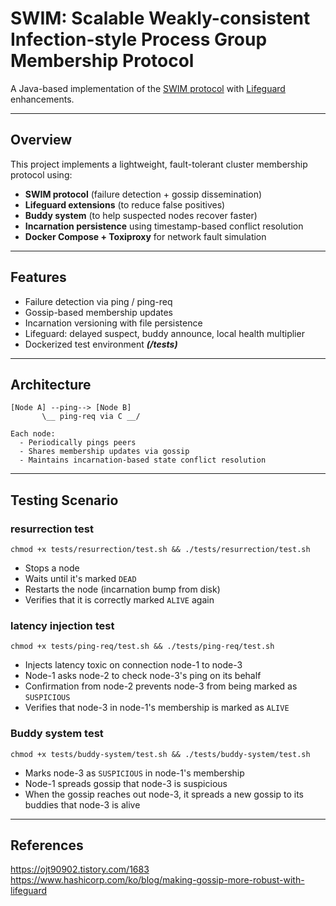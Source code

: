 # SWIM: Scalable Weakly-consistent Infection-style Process Group Membership Protocol
A Java-based implementation of the [SWIM protocol](https://www.cs.cornell.edu/projects/Quicksilver/public_pdfs/SWIM.pdf) with [Lifeguard](https://www.hashicorp.com/ko/blog/making-gossip-more-robust-with-lifeguard) enhancements.

---

## Overview

This project implements a lightweight, fault-tolerant cluster membership protocol using:

- **SWIM protocol** (failure detection + gossip dissemination)
- **Lifeguard extensions** (to reduce false positives)
- **Buddy system** (to help suspected nodes recover faster)
- **Incarnation persistence** using timestamp-based conflict resolution
- **Docker Compose + Toxiproxy** for network fault simulation

---

## Features

- Failure detection via ping / ping-req  
- Gossip-based membership updates
- Incarnation versioning with file persistence  
- Lifeguard: delayed suspect, buddy announce, local health multiplier  
- Dockerized test environment ***(/tests)***

---

## Architecture

```text
[Node A] --ping--> [Node B]
       \__ ping-req via C __/

Each node:
  - Periodically pings peers
  - Shares membership updates via gossip
  - Maintains incarnation-based state conflict resolution
```

---

## Testing Scenario

### resurrection test
```shell
chmod +x tests/resurrection/test.sh && ./tests/resurrection/test.sh 
```
- Stops a node
- Waits until it's marked `DEAD`
- Restarts the node (incarnation bump from disk)
- Verifies that it is correctly marked `ALIVE` again

### latency injection test
```shell
chmod +x tests/ping-req/test.sh && ./tests/ping-req/test.sh 
```
- Injects latency toxic on connection node-1 to node-3
- Node-1 asks node-2 to check node-3's ping on its behalf
- Confirmation from node-2 prevents node-3 from being marked as `SUSPICIOUS`
- Verifies that node-3 in node-1's membership is marked as `ALIVE`

### Buddy system test
```shell
chmod +x tests/buddy-system/test.sh && ./tests/buddy-system/test.sh 
```
- Marks node-3 as `SUSPICIOUS` in node-1's membership
- Node-1 spreads gossip that node-3 is suspicious
- When the gossip reaches out node-3, it spreads a new gossip to its buddies that node-3 is alive

---

## References
https://ojt90902.tistory.com/1683<br>
https://www.hashicorp.com/ko/blog/making-gossip-more-robust-with-lifeguard
